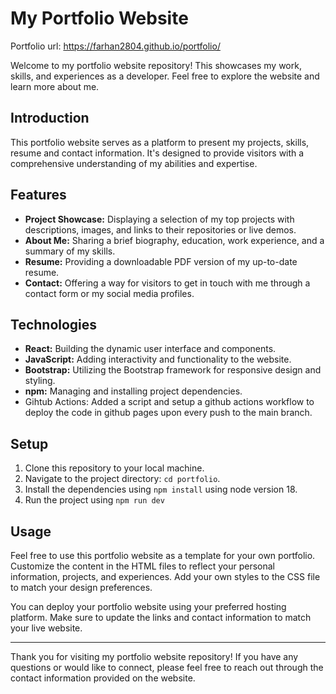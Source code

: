 # My Portfolio Website

Portfolio url: https://farhan2804.github.io/portfolio/

Welcome to my portfolio website repository! This showcases my work, skills, and experiences as a developer. Feel free to explore the website and learn more about me.


## Introduction

This portfolio website serves as a platform to present my projects, skills, resume and contact information. It's designed to provide visitors with a comprehensive understanding of my abilities and expertise.

## Features

- **Project Showcase:** Displaying a selection of my top projects with descriptions, images, and links to their repositories or live demos.
- **About Me:** Sharing a brief biography, education, work experience, and a summary of my skills.
- **Resume:** Providing a downloadable PDF version of my up-to-date resume.
- **Contact:** Offering a way for visitors to get in touch with me through a contact form or my social media profiles.

## Technologies

- **React:** Building the dynamic user interface and components.
- **JavaScript:** Adding interactivity and functionality to the website.
- **Bootstrap:** Utilizing the Bootstrap framework for responsive design and styling.
- **npm:** Managing and installing project dependencies.
- Gihtub Actions: Added a script and setup a github actions workflow to deploy the code in github pages upon every push to the main branch.

## Setup

1. Clone this repository to your local machine.
2. Navigate to the project directory: `cd portfolio`.
3. Install the dependencies using `npm install` using node version 18.
4. Run the project using `npm run dev`

## Usage

Feel free to use this portfolio website as a template for your own portfolio. Customize the content in the HTML files to reflect your personal information, projects, and experiences. Add your own styles to the CSS file to match your design preferences.

You can deploy your portfolio website using your preferred hosting platform. Make sure to update the links and contact information to match your live website.

---

Thank you for visiting my portfolio website repository! If you have any questions or would like to connect, please feel free to reach out through the contact information provided on the website.
